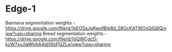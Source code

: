 # Edge-1
Bannana segmentation weights - https://drive.google.com/file/d/1eEO5aJgKwqfBIe8d_58OcKATWOxQIQ8Q/view?usp=sharing
Bread segmentation weights - https://drive.google.com/file/d/1pQWCgcD-kzW7xvJlaWhAA4ld59zPQZLe/view?usp=sharing
